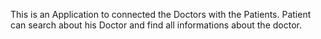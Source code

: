 This is an Application to connected the Doctors with the Patients.
Patient can search about his Doctor and find all informations about the doctor.
